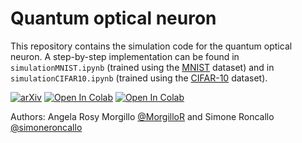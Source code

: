 # Quantum optical neuron

This repository contains the simulation code for the quantum optical neuron. A step-by-step implementation can be found in `simulationMNIST.ipynb` (trained using the [MNIST](https://www.tensorflow.org/datasets/catalog/mnist?hl=it) dataset) and in `simulationCIFAR10.ipynb` (trained using the [CIFAR-10](https://www.tensorflow.org/datasets/catalog/cifar10?hl=it) dataset). 

[![arXiv](https://img.shields.io/badge/arXiv-2404.15266-b31b1b.svg)](https://arxiv.org/abs/2404.15266)
<a target="_blank" href="https://colab.research.google.com/github/simoneroncallo/quantum-optical-neuron/blob/main/simulationMNIST.ipynb">
  <img src="https://colab.research.google.com/assets/colab-badge.svg" alt="Open In Colab"/></a>
<a target="_blank" href="https://colab.research.google.com/github/simoneroncallo/quantum-optical-neuron/blob/main/simulationCIFAR10.ipynb">
  <img src="https://colab.research.google.com/assets/colab-badge.svg" alt="Open In Colab"/></a> 

Authors: Angela Rosy Morgillo [@MorgilloR](https://github.com/MorgilloR) and Simone Roncallo [@simoneroncallo](https://github.com/simoneroncallo)
